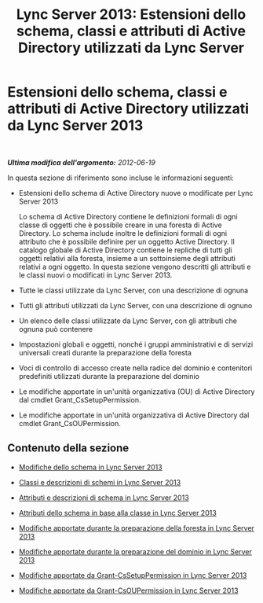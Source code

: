 ﻿---
title: 'Lync Server 2013: Estensioni dello schema, classi e attributi di Active Directory utilizzati da Lync Server'
TOCTitle: Estensioni dello schema, classi e attributi di Active Directory utilizzati da Lync Server 2013
ms:assetid: 579bfa5a-9443-46dd-9a8e-07d00ba2824d
ms:mtpsurl: https://technet.microsoft.com/it-it/library/Gg398379(v=OCS.15)
ms:contentKeyID: 49300594
ms.date: 08/24/2015
mtps_version: v=OCS.15
ms.translationtype: HT
---

# Estensioni dello schema, classi e attributi di Active Directory utilizzati da Lync Server 2013

 

_**Ultima modifica dell'argomento:** 2012-06-19_

In questa sezione di riferimento sono incluse le informazioni seguenti:

  - Estensioni dello schema di Active Directory nuove o modificate per Lync Server 2013
    
    Lo schema di Active Directory contiene le definizioni formali di ogni classe di oggetti che è possibile creare in una foresta di Active Directory. Lo schema include inoltre le definizioni formali di ogni attributo che è possibile definire per un oggetto Active Directory. Il catalogo globale di Active Directory contiene le repliche di tutti gli oggetti relativi alla foresta, insieme a un sottoinsieme degli attributi relativi a ogni oggetto. In questa sezione vengono descritti gli attributi e le classi nuovi o modificati in Lync Server 2013.

  - Tutte le classi utilizzate da Lync Server, con una descrizione di ognuna

  - Tutti gli attributi utilizzati da Lync Server, con una descrizione di ognuno

  - Un elenco delle classi utilizzate da Lync Server, con gli attributi che ognuna può contenere

  - Impostazioni globali e oggetti, nonché i gruppi amministrativi e di servizi universali creati durante la preparazione della foresta

  - Voci di controllo di accesso create nella radice del dominio e contenitori predefiniti utilizzati durante la preparazione del dominio

  - Le modifiche apportate in un'unità organizzativa (OU) di Active Directory dal cmdlet Grant\_CsSetupPermission.

  - Le modifiche apportate in un'unità organizzativa di Active Directory dal cmdlet Grant\_CsOUPermission.

## Contenuto della sezione

  - [Modifiche dello schema in Lync Server 2013](lync-server-2013-schema-changes-in-lync-server-2013.md)

  - [Classi e descrizioni di schemi in Lync Server 2013](lync-server-2013-schema-classes-and-descriptions.md)

  - [Attributi e descrizioni di schema in Lync Server 2013](lync-server-2013-schema-attributes-and-descriptions.md)

  - [Attributi dello schema in base alla classe in Lync Server 2013](lync-server-2013-schema-attributes-by-class.md)

  - [Modifiche apportate durante la preparazione della foresta in Lync Server 2013](lync-server-2013-changes-made-by-forest-preparation.md)

  - [Modifiche apportate durante la preparazione del dominio in Lync Server 2013](lync-server-2013-changes-made-by-domain-preparation.md)

  - [Modifiche apportate da Grant-CsSetupPermission in Lync Server 2013](lync-server-2013-changes-made-by-https://docs.microsoft.com/en-us/powershell/module/skype/Grant-CsSetupPermission)

  - [Modifiche apportate da Grant-CsOUPermission in Lync Server 2013](lync-server-2013-changes-made-by-https://docs.microsoft.com/en-us/powershell/module/skype/Grant-CsOUPermission)

